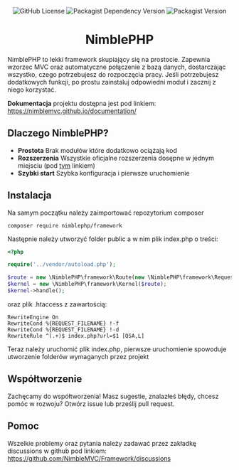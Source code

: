 <p align="center" dir="auto">
  <img alt="GitHub License" src="https://img.shields.io/github/license/NimbleMVC/Framework">
  <img alt="Packagist Dependency Version" src="https://img.shields.io/packagist/dependency-v/nimblephp/framework/php">
  <img alt="Packagist Version" src="https://img.shields.io/packagist/v/nimblephp/framework">
</p>

# <h1 align="center">NimblePHP</h1>
NimblePHP to lekki framework skupiający się na prostocie. Zapewnia wzorzec MVC oraz automatyczne połączenie z bazą danych, dostarczając wszystko, czego potrzebujesz do rozpoczęcia pracy. Jeśli potrzebujesz dodatkowych funkcji, po prostu zainstaluj odpowiedni moduł i zacznij z niego korzystać.


**Dokumentacja** projektu dostępna jest pod linkiem: https://nimblemvc.github.io/documentation/

## Dlaczego NimblePHP?

- **Prostota** Brak modułów które dodatkowo ociążają kod
- **Rozszerzenia** Wszystkie oficjalne rozszerzenia dosępne w jednym miejsciu (pod [tym](https://packagist.org/packages/nimblephp/) linkiem)
- **Szybki start** Szybka konfiguracja i pierwsze uruchomienie

## Instalacja
Na samym początku należy zaimportować repozytorium composer
```shell
composer require nimblephp/framework
```
Następnie należy utworzyć folder public a w nim plik index.php o treści:
```php
<?php

require('../vendor/autoload.php');

$route = new \NimblePHP\framework\Route(new \NimblePHP\framework\Request());
$kernel = new \NimblePHP\framework\Kernel($route);
$kernel->handle();
```
oraz plik .htaccess z zawartością:
```text
RewriteEngine On
RewriteCond %{REQUEST_FILENAME} !-f
RewriteCond %{REQUEST_FILENAME} !-d
RewriteRule ^(.+)$ index.php?url=$1 [QSA,L]
```
Teraz należy uruchomić plik index.php, pierwsze uruchomienie spowoduje utworzenie folderów wymaganych przez projekt

## Współtworzenie
Zachęcamy do współtworzenia! Masz sugestie, znalazłeś błędy, chcesz pomóc w rozwoju? Otwórz issue lub prześlij pull request.

## Pomoc
Wszelkie problemy oraz pytania należy zadawać przez zakładkę discussions w github pod linkiem:
https://github.com/NimbleMVC/Framework/discussions
